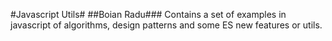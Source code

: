 #Javascript Utils#
##Boian Radu###
Contains a set of examples in javascript of algorithms, design patterns and some ES new features or utils.